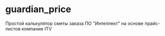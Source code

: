 # guardian_price
Простой калькулятор сметы заказа ПО "Интеллект" на основе прайс-листов компании ITV
